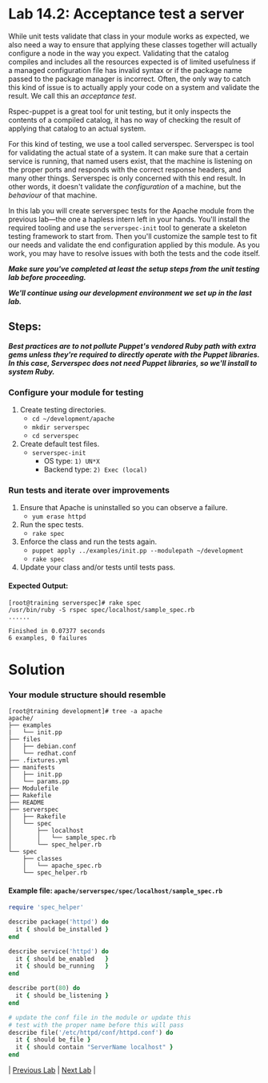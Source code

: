# Lab 14.2: Acceptance test a server

While unit tests validate that class in your module works as expected, we also need a way to ensure that applying these classes together will actually configure a node in the way you expect. Validating that the catalog compiles and includes all the resources expected is of limited usefulness if a managed configuration file has invalid syntax or if the package name passed to the package manager is incorrect. Often, the only way to catch this kind of issue is to actually apply your code on a system and validate the result. We call this an *acceptance test*.

Rspec-puppet is a great tool for unit testing, but it only inspects the contents of a compiled catalog, it has no way of checking the result of applying that catalog to an actual system.

For this kind of testing, we use a tool called serverspec. Serverspec is tool for validating the actual state of a system. It can make sure that a certain service is running, that named users exist, that the machine is listening on the proper ports and responds with the correct response headers, and many other things. Serverspec is only concerned with this end result. In other words, it doesn't validate the *configuration* of a machine, but the *behaviour* of that machine.

In this lab you will create serverspec tests for the Apache module from the previous lab—the one a hapless intern left in your hands. You'll install the required tooling and use the `serverspec-init` tool to generate a skeleton testing framework to start from. Then you'll customize the sample test to fit our needs and validate the end configuration applied by this module. As you work, you may have to resolve issues with both the tests and the code itself.

**_Make sure you've completed at least the setup steps from the unit testing lab before proceeding._**

**_We'll continue using our development environment we set up in the last lab._**

## Steps:

**_Best practices are to not pollute Puppet's vendored Ruby path with extra gems unless they're required to directly operate with the Puppet libraries. In this case, Serverspec does not need Puppet libraries, so we'll install to system Ruby._**

### Configure your module for testing

1. Create testing directories.
    * `cd ~/development/apache`
    * `mkdir serverspec`
    * `cd serverspec`
1. Create default test files.
    * `serverspec-init`
      * OS type: `1) UN*X`
      * Backend type: `2) Exec (local)`

### Run tests and iterate over improvements

1. Ensure that Apache is uninstalled so you can observe a failure.
    * `yum erase httpd`
1. Run the spec tests.
    * `rake spec`
1. Enforce the class and run the tests again.
    * `puppet apply ../examples/init.pp --modulepath ~/development`
    * `rake spec`
1. Update your class and/or tests until tests pass.

#### Expected Output:

```
[root@training serverspec]# rake spec
/usr/bin/ruby -S rspec spec/localhost/sample_spec.rb
......

Finished in 0.07377 seconds
6 examples, 0 failures
```

# Solution

### Your module structure should resemble

```
[root@training development]# tree -a apache
apache/
├── examples
|   └── init.pp
├── files
│   ├── debian.conf
│   └── redhat.conf
├── .fixtures.yml
├── manifests
│   ├── init.pp
│   └── params.pp
├── Modulefile
├── Rakefile
├── README
├── serverspec
│   ├── Rakefile
│   └── spec
│       ├── localhost
│       │   └── sample_spec.rb
│       └── spec_helper.rb
└── spec
    ├── classes
    │   └── apache_spec.rb
    └── spec_helper.rb
```

#### Example file: `apache/serverspec/spec/localhost/sample_spec.rb`

```ruby
require 'spec_helper'

describe package('httpd') do
  it { should be_installed }
end

describe service('httpd') do
  it { should be_enabled   }
  it { should be_running   }
end

describe port(80) do
  it { should be_listening }
end

# update the conf file in the module or update this
# test with the proper name before this will pass
describe file('/etc/httpd/conf/httpd.conf') do
  it { should be_file }
  it { should contain "ServerName localhost" }
end
```

|  [Previous Lab](../lab-14.1-Unit-test-a-class)  |  [Next Lab](../lab-16.1-Inventory-reports)  |

